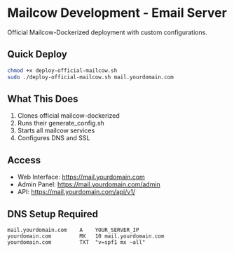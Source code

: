 # Mailcow Development - Email Server

Official Mailcow-Dockerized deployment with custom configurations.

## Quick Deploy

```bash
chmod +x deploy-official-mailcow.sh
sudo ./deploy-official-mailcow.sh mail.yourdomain.com
```

## What This Does

1. Clones official mailcow-dockerized
2. Runs their generate_config.sh
3. Starts all mailcow services
4. Configures DNS and SSL

## Access

- Web Interface: https://mail.yourdomain.com
- Admin Panel: https://mail.yourdomain.com/admin
- API: https://mail.yourdomain.com/api/v1/

## DNS Setup Required

```dns
mail.yourdomain.com    A    YOUR_SERVER_IP
yourdomain.com         MX   10 mail.yourdomain.com
yourdomain.com         TXT  "v=spf1 mx ~all"
```